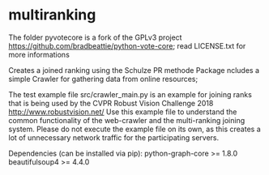 # multiranking

The folder pyvotecore is a fork of the GPLv3 project https://github.com/bradbeattie/python-vote-core; read LICENSE.txt for more informations

Creates a joined ranking using the Schulze PR methode
Package ncludes a simple Crawler for gathering data from online resources; 

The test example file src/crawler_main.py is an example for joining ranks that is being used by the CVPR Robust Vision Challenge 2018 http://www.robustvision.net/
Use this example file to understand the common functionality of the web-crawler and the multi-ranking joining system. Please do not execute the example file on its own, as this creates a lot of unnecessary network traffic for the participating servers.

Dependencies (can be installed via pip):
python-graph-core >= 1.8.0
beautifulsoup4 >= 4.4.0